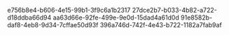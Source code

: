 e756b8e4-b606-4e15-99b1-3f9c6a1b2317
27dce2b7-b033-4b82-a722-d18ddba66d94
aa63d66e-92fe-499e-9e0d-15dad4a61d0d
91e8582b-daf8-4eb8-9d34-7cffae50d93f
396a746d-742f-4e43-b722-1182a7fab9af